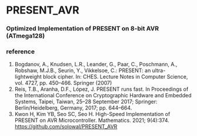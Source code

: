 # PRESENT_AVR

### Optimized Implementation of PRESENT on 8-bit AVR (ATmega128)

### reference
1. Bogdanov, A., Knudsen, L.R., Leander, G., Paar, C., Poschmann, A., Robshaw, M.J.B., Seurin, Y., Vikkelsoe, C.: PRESENT: an ultra-lightweight block cipher. In: CHES. Lecture Notes in Computer Science, vol. 4727, pp. 450–466. Springer (2007)
2. Reis, T.B., Aranha, D.F., López, J. PRESENT runs fast. In Proceedings of the International Conference on Cryptographic Hardware and Embedded Systems, Taipei, Taiwan, 25–28 September 2017; Springer: Berlin/Heidelberg, Germany, 2017; pp. 644–664.
3. Kwon H, Kim YB, Seo SC, Seo H. High-Speed Implementation of PRESENT on AVR Microcontroller. Mathematics. 2021; 9(4):374.  https://github.com/solowal/PRESENT_AVR